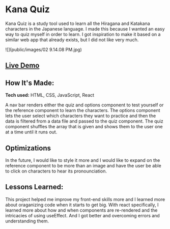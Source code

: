 # Kana Quiz
Kana Quiz is a study tool used to learn all the Hiragana and Katakana characters in the Japanese language. I made this because I wanted an easy way to quiz myself in order to learn. I got inspiration to make it based on a similar web app that already exists, but I did not like very much.

![](public/images/02 9.14.08 PM.jpg)
## [Live Demo](https://perezc52.github.io/kana-quiz/)

## How It's Made:

**Tech used:** HTML, CSS, JavaScript, React

A nav bar renders either the quiz and options component to test yourself or the reference component to learn the characters. The options component lets the user select which characters they want to practice and then the data is filtered from a data file and passed to the quiz component. The quiz component shuffles the array that is given and shows them to the user one at a time until it runs out.

## Optimizations

In the future, I would like to style it more and I would like to expand on the reference component to be more than an image and have the user be able to click on characters to hear its pronounciation.

## Lessons Learned:

This project helped me improve my front-end skills more and I learned more about oraganizing code when it starts to get big. With react specifically, I learned more about how and when components are re-rendered and the intricacies of using useEffect. And I got better and overcoming errors and understanding them.
